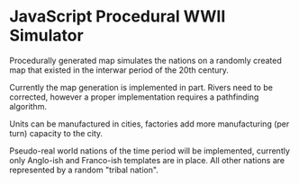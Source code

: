 JavaScript Procedural WWII Simulator
==========================================

Procedurally generated map simulates the
nations on a randomly created map that
existed in the interwar period of the 20th
century.

Currently the map generation is implemented
in part.  Rivers need to be corrected, however
a proper implementation requires a pathfinding
algorithm.

Units can be manufactured in cities, factories
add more manufacturing (per turn) capacity
to the city.

Pseudo-real world nations of the time period
will be implemented, currently only Anglo-ish
and Franco-ish templates are in place. All
other nations are represented by a random
"tribal nation".
